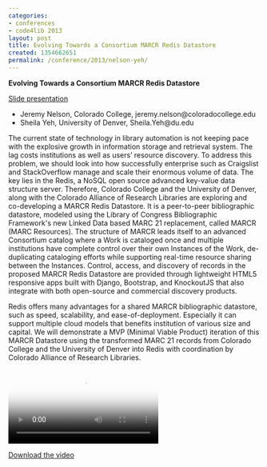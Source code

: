 ```yaml
---
categories:
- conferences
- code4lib 2013
layout: post
title: Evolving Towards a Consortium MARCR Redis Datastore
created: 1354662651
permalink: /conference/2013/nelson-yeh/
---
```

<strong>Evolving Towards a Consortium MARCR Redis Datastore</strong>
<br/>
<p><a href="http://tuttdemo.coloradocollege.edu/code4lib/">Slide presentation</a></p>

<ul>
<li>Jeremy Nelson, Colorado College, jeremy.nelson@coloradocollege.edu</li>
<li>Sheila Yeh, University of Denver, Sheila.Yeh@du.edu</li>
</ul>

The current state of technology in library automation is not keeping pace with the explosive growth in information storage and retrieval system. The lag costs institutions as well as users’ resource discovery. To address this problem, we should look into how successfully enterprise such as Craigslist and StackOverflow manage and scale their enormous volume of data. The key lies in the Redis, a NoSQL open source advanced key-value data structure server. Therefore, Colorado College and the University of Denver, along with the Colorado Alliance of Research Libraries are exploring and co-developing a MARCR Redis Datastore. It is a peer-to-peer bibliographic datastore, modeled using the Library of Congress Bibliographic Framework's new Linked Data based MARC 21 replacement, called MARCR (MARC Resources). The structure of MARCR leads itself to an advanced Consortium catalog where a Work is cataloged once and multiple institutions have complete control over their own Instances of the Work, de-duplicating cataloging efforts while supporting real-time resource sharing between the Instances. Control, access, and discovery of records in the proposed MARCR Redis Datastore are provided through lightweight HTML5 responsive apps built with Django, Bootstrap, and KnockoutJS that also integrate with both open-source and commercial discovery products.

Redis offers many advantages for a shared MARCR bibliographic datastore, such as speed, scalability, and ease-of-deployment. Especially it can support multiple cloud models that benefits institution of various size and capital. We will demonstrate a MVP (Minimal Viable Product) iteration of this MARCR Datastore using the transformed MARC 21 records from Colorado College and the University of Denver into Redis with coordination by Colorado Alliance of Research Libraries.

<video controls="" poster="https://ia601207.us.archive.org/8/items/Day2JeremyNelsonAndSheilaYeh/Day2-Jeremy%20Nelson%20and%20Sheila%20Yeh.gif"><source src="https://ia601207.us.archive.org/8/items/Day2JeremyNelsonAndSheilaYeh/Day2-Jeremy%20Nelson%20and%20Sheila%20Yeh.mp4" type="video/mp4"><source src="https://ia601207.us.archive.org/8/items/Day2JeremyNelsonAndSheilaYeh/Day2-Jeremy%20Nelson%20and%20Sheila%20Yeh.ogv" type="video/ogg"></video><p><a href="https://ia601207.us.archive.org/8/items/Day2JeremyNelsonAndSheilaYeh/Day2-Jeremy%20Nelson%20and%20Sheila%20Yeh.mp4">Download the video</a></p>
